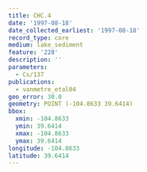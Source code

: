 ```yaml
---
title: CHC.4
date: '1997-08-18'
date_collected_earliest: '1997-08-18'
record_type: core
medium: lake_sediment
feature: '228'
description: ''
parameters:
  - Cs/137
publications:
  - vanmetre_etal04
geo_error: 30.0
geometry: POINT (-104.8633 39.6414)
bbox:
  xmin: -104.8633
  ymin: 39.6414
  xmax: -104.8633
  ymax: 39.6414
longitude: -104.8633
latitude: 39.6414
---
```

